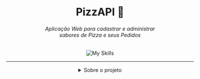 <div align="center">

  # PizzAPI 🍕
  ###### Aplicação Web para cadastrar e administrar <br> sabores de Pizza e seus Pedidos
  ![My Skills](https://skillicons.dev/icons?i=html,css,ts,react,nodejs,express,mongodb)

</div>

---

<details>
  <summary align="center">Sobre o projeto</summary>
  
  * Interface web com HTML, CSS, JS, TS e REACT.JS
  * Uma WEB API REST, feita com Node.js e Express.js com Typescript
  * Um banco de dados Mongodb para permanencia de dados
  * Cadastre e administre Sabores de Pizzas e Pedidos
    
</details>
